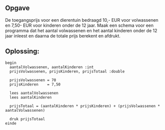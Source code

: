 ## Opgave 

De toegangsprijs voor een dierentuin bedraagd 10,- EUR voor volwassenen en 7,50- EUR voor kinderen onder de 12 jaar. 
Maak een schema voor een programma dat het aantal volwassenen en het aantal kinderen onder de 12 jaar inleest en daarna
de totale prijs berekent en afdrukt. 

## Oplossing: 

```
begin 
  aantalVolwassenen, aantalKinderen :int 
  prijsVolwassenen, prijsKinderen, prijsTotaal :double

  prijsVolwassenen = 70
  prijsKinderen    = 7,50

  lees aantalVolwassenen 
  lees aantalKinderen

  prijsTotaal = (aantalKinderen * prijsKinderen) + (prijsVolwassenen * aantalVolwassenen)

  druk prijsTotaal
einde
```
